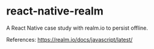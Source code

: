 # react-native-realm
A React Native case study with realm.io to persist offline.

References: https://realm.io/docs/javascript/latest/
